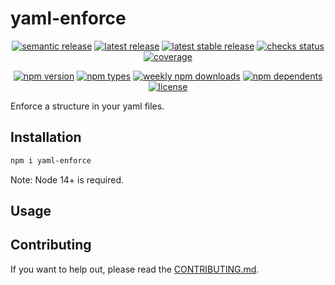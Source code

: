 # yaml-enforce

<p align="center">
  <a href="https://github.com/semantic-release/semantic-release"
    ><img
      alt="semantic release"
      src="https://flat.badgen.net/badge/%20%20%F0%9F%93%A6%F0%9F%9A%80/semantic%20release/e10079"
    /></a
  >
  <a href="https://github.com/thislooksfun/yaml-enforce/releases/latest"
    ><img
      alt="latest release"
      src="https://flat.badgen.net/github/release/thislooksfun/yaml-enforce"
    /></a
  >
  <a href="https://github.com/thislooksfun/yaml-enforce/releases"
    ><img
      alt="latest stable release"
      src="https://flat.badgen.net/github/release/thislooksfun/yaml-enforce/stable"
    /></a
  >
  <a href="#"
    ><img
      alt="checks status"
      src="https://flat.badgen.net/github/checks/thislooksfun/yaml-enforce"
    /></a
  >
  <a href="https://app.codecov.io/gh/thislooksfun/yaml-enforce"
    ><img
      alt="coverage"
      src="https://flat.badgen.net/codecov/c/github/thislooksfun/yaml-enforce"
    /></a
  >
</p>

<p align="center">
  <a href="https://www.npmjs.com/package/yaml-enforce?activeTab=versions"
    ><img
      alt="npm version"
      src="https://flat.badgen.net/npm/v/yaml-enforce"
    /></a
  >
  <a href="https://github.com/thislooksfun/yaml-enforce/tree/master/types"
    ><img
      alt="npm types"
      src="https://flat.badgen.net/npm/types/yaml-enforce"
    /></a
  >
  <a href="https://www.npmjs.com/package/yaml-enforce"
    ><img
      alt="weekly npm downloads"
      src="https://flat.badgen.net/npm/dw/yaml-enforce"
    /></a
  >
  <a href="https://www.npmjs.com/package/yaml-enforce?activeTab=dependents"
    ><img
      alt="npm dependents"
      src="https://flat.badgen.net/npm/dependents/yaml-enforce"
    /></a
  >
  <a href="https://github.com/thislooksfun/yaml-enforce/blob/master/LICENSE"
    ><img
      alt="license"
      src="https://flat.badgen.net/github/license/thislooksfun/yaml-enforce"
    /></a
  >
</p>

Enforce a structure in your yaml files.

## Installation

```sh
npm i yaml-enforce
```

Note: Node 14+ is required.

## Usage

<!-- TODO -->

## Contributing

If you want to help out, please read the [CONTRIBUTING.md][c.md].

<!-- Links -->

[c.md]: https://github.com/thislooksfun/yaml-enforce/blob/master/CONTRIBUTING.md
